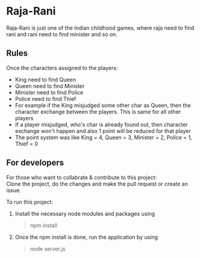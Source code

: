 # Raja-Rani
Raja-Rani is just one of the Indian childhood games, where raja need to find rani and rani need to find minister and so on.

## Rules
Once the characters assigned to the players:
- King need to find Queen
- Queen need to find Minister
- Minister need to find Police
- Police need to find Thief
- For example if the King misjudged some other char as Queen, then the character exchange between the players. This is same for all other players
- If a player misjudged, who&#39;s char is already found out, then character exchange won&#39;t happen and also 1 point will be reduced for that player
- The point system was like King = 4, Queen = 3, Minister = 2, Police = 1, Thief = 0

## For developers
For those who want to collabrate & contribute to this project:<br>
Clone the project, do the changes and make the pull request or create an issue.

To run this project:
1. Install the necessary node modules and packages using
   >npm install
2. Once the npm install is done, run the application by using
   >node server.js